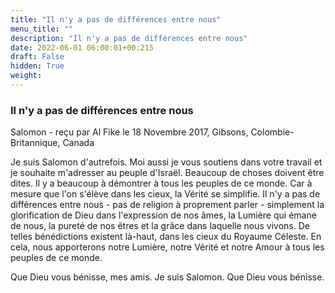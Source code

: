 ```yaml
---
title: "Il n'y a pas de différences entre nous"
menu_title: ""
description: "Il n'y a pas de différences entre nous"
date: 2022-06-01 06:00:01+00:215
draft: False
hidden: True
weight:
---
```

### Il n'y a pas de différences entre nous

Salomon - reçu par Al Fike le 18 Novembre 2017, Gibsons, Colombie-Britannique, Canada

Je suis Salomon d'autrefois. Moi aussi je vous soutiens dans votre travail et je souhaite m'adresser au peuple d'Israël. Beaucoup de choses doivent être dites. Il y a beaucoup à démontrer à tous les peuples de ce monde. Car à mesure que l'on s'élève dans les cieux, la Vérité se simplifie. Il n'y a pas de différences entre nous - pas de religion à proprement parler - simplement la glorification de Dieu dans l'expression de nos âmes, la Lumière qui émane de nous, la pureté de nos êtres et la grâce dans laquelle nous vivons. De telles bénédictions existent là-haut, dans les cieux du Royaume Céleste. En cela, nous apporterons notre Lumière, notre Vérité et notre Amour à tous les peuples de ce monde.

Que Dieu vous bénisse, mes amis. Je suis Salomon. Que Dieu vous bénisse.
